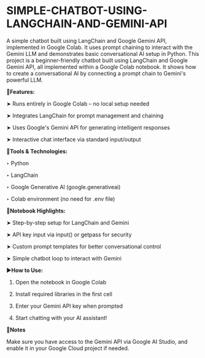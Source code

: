 # SIMPLE-CHATBOT-USING-LANGCHAIN-AND-GEMINI-API
A simple chatbot built using LangChain and Google Gemini API, implemented in Google Colab. It uses prompt chaining to interact with the Gemini LLM and demonstrates basic conversational AI setup in Python. This project is a beginner-friendly chatbot built using LangChain and Google Gemini API, all implemented within a Google Colab notebook. It shows how to create a conversational AI by connecting a prompt chain to Gemini's powerful LLM.

🌟**Features:**

➤ Runs entirely in Google Colab – no local setup needed

➤ Integrates LangChain for prompt management and chaining

➤ Uses Google's Gemini API for generating intelligent responses

➤ Interactive chat interface via standard input/output

🔧**Tools & Technologies:**

‣ Python

‣ LangChain

‣ Google Generative AI (google.generativeai)

‣ Colab environment (no need for .env file)

📔**Notebook Highlights:**

➤ Step-by-step setup for LangChain and Gemini

➤ API key input via input() or getpass for security

➤ Custom prompt templates for better conversational control

➤ Simple chatbot loop to interact with Gemini

▶️**How to Use:**

1. Open the notebook in Google Colab

2. Install required libraries in the first cell

3. Enter your Gemini API key when prompted

4. Start chatting with your AI assistant!

🔐**Notes**

Make sure you have access to the Gemini API via Google AI Studio, and enable it in your Google Cloud project if needed.




